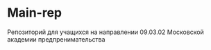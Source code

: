 # Main-rep
Репозиторий для учащихся на направлении 09.03.02 Московской академии предпренимательства
